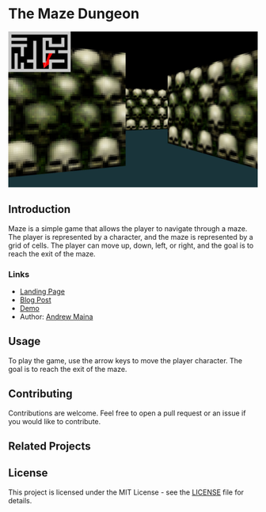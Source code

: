 # The Maze Dungeon

![Maze Dungeon](/public/images/maze1.png)

## Introduction

Maze is a simple game that allows the player to navigate through a maze. The player is represented by a character, and the maze is represented by a grid of cells. The player can move up, down, left, or right, and the goal is to reach the exit of the maze.

### Links

- [Landing Page](/)
- [Blog Post]()
- [Demo](https://youtu.be/5T8aA8VMpGw)
- Author: [Andrew Maina](https://www.linkedin.com/in/mainadrew/)

## Usage

To play the game, use the arrow keys to move the player character. The goal is to reach the exit of the maze.

## Contributing

Contributions are welcome. Feel free to open a pull request or an issue if you would like to contribute.

## Related Projects

## License

This project is licensed under the MIT License - see the [LICENSE](LICENSE) file for details.
